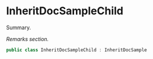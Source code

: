 # InheritDocSampleChild
Summary.

_Remarks section._

```cs
public class InheritDocSampleChild : InheritDocSample
```

